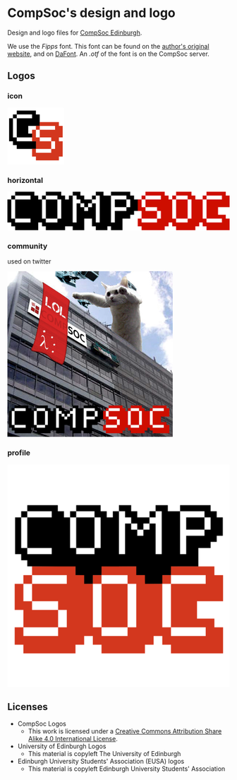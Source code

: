 # CompSoc's design and logo

Design and logo files for [CompSoc Edinburgh](http://comp-soc.com).

We use the _Fipps_ font. This font can be found on the [author's original website](http://pheist.net/fonts.php?id=51), and on [DaFont](http://www.dafont.com/fipps.font). An _.otf_ of the font is on the CompSoc server.

## Logos
### icon

![](/compsoc-icon.png)

### horizontal

![](/horizontal/compsoc-horizontal.png)

### community

used on twitter

![](/community-profile.png)

### profile

![](/profile/compsoc-profile.png)

## Licenses

- CompSoc Logos
  - This work is licensed under a [Creative Commons Attribution Share Alike 4.0 International License](https://choosealicense.com/licenses/cc-by-sa-4.0/).
- University of Edinburgh Logos
  - This material is copyleft The University of Edinburgh
- Edinburgh University Students' Association (EUSA) logos
  - This material is copyleft Edinburgh University Students' Association
